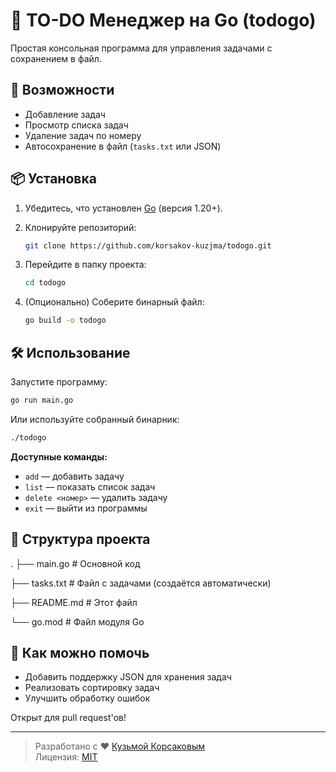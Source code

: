 # 📝 TO-DO Менеджер на Go (todogo)

Простая консольная программа для управления задачами с сохранением в файл.

## 🚀 Возможности

- Добавление задач
- Просмотр списка задач
- Удаление задач по номеру
- Автосохранение в файл (`tasks.txt` или JSON)

## 📦 Установка

1. Убедитесь, что установлен [Go](https://golang.org/dl/) (версия 1.20+).
2. Клонируйте репозиторий:

   ```bash
   git clone https://github.com/korsakov-kuzjma/todogo.git
   ```

3. Перейдите в папку проекта:

   ```bash
   cd todogo
   ```

4. (Опционально) Соберите бинарный файл:

   ```bash
   go build -o todogo
   ```

## 🛠 Использование

Запустите программу:

```bash
go run main.go
```

Или используйте собранный бинарник:

```bash
./todogo
```

**Доступные команды:**

- `add` — добавить задачу
- `list` — показать список задач
- `delete <номер>` — удалить задачу
- `exit` — выйти из программы

## 📂 Структура проекта

.
├── main.go          # Основной код

├── tasks.txt        # Файл с задачами (создаётся автоматически)

├── README.md        # Этот файл

└── go.mod           # Файл модуля Go

## 🤝 Как можно помочь

- Добавить поддержку JSON для хранения задач
- Реализовать сортировку задач
- Улучшить обработку ошибок

Открыт для pull request'ов!

---
> Разработано с ❤️ [Кузьмой Корсаковым](https://github.com/korsakov-kuzjma)  
> Лицензия: [MIT](LICENSE)
